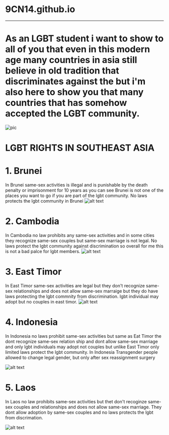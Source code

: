  # 9CN14.github.io
--------------------

# As an LGBT student i want to show to all of you that even in this modern age many countries in asia still believe in old tradition that discriminates against the but i'm also here to show you that many countries that has somehow accepted the LGBT community.

![pic](https://d3i6fh83elv35t.cloudfront.net/static/2022/06/2020-10-31T100354Z_1098708187_RC2MTJ91LRDW_RTRMADP_3_GAY-PRIDE-TAIWAN-1200x800.jpg)

# LGBT RIGHTS IN SOUTHEAST ASIA

# 1. Brunei
In Brunei same-sex activities is illegal and is punishable by the death penalty or imprisonment for 10 years as you can see Brunei is not one of the places you want to go if you are part of the lgbt community. No laws protects the lgbt community in Brunei
![alt text](https://upload.wikimedia.org/wikipedia/commons/9/9c/Flag_of_Brunei.svg)
# 2. Cambodia
In Cambodia no law prohibits any same-sex activities and in some cities they recognize same-sex couples but same-sex marriage is not legal. No laws protect the lgbt community against discrimination so overall for me this is not a bad palce for lgbt members.
 ![alt text](https://upload.wikimedia.org/wikipedia/commons/8/83/Flag_of_Cambodia.svg)
# 3. East Timor
In East Timor same-sex activities are legal but they don't recognize same-sex relationships and does not allow same-sex marraige but they do have laws protecting the lgbt commnity from discrimination. lgbt individual may adopt but no couples in east timor.
![alt text](https://upload.wikimedia.org/wikipedia/commons/2/26/Flag_of_East_Timor.svg)
# 4. Indonesia
In Indonesia no laws prohibit same-sex activities but same as Eat Timor the dont recognize same-sex relation ship and dont allow same-sex marriage and only lgbt individuals may adopt not couples but unlike East Timor only limited laws protect the lgbt community.  In Indonesia Transgender people allowed to change legal gender, but only after sex reassignment surgery 

![alt text](https://cdn.britannica.com/48/1648-004-A33B72D8/Flag-Indonesia.jpg)
# 5. Laos 
In Laos no law prohibits same-sex activities but thet don't recoginze same-sex couples and relationships and does not allow same-sex marriage. They dont allow adoption by same-sex couples and no laws protects the lgbt from discrimation.  

![alt text](https://cdn.britannica.com/29/4029-004-D7D8C514/Flag-Laos.jpg)
